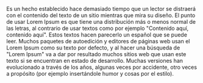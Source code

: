 Es un hecho establecido hace demasiado tiempo que un lector se distraerá con el contenido del 
texto de un sitio mientras que mira su diseño. El punto de usar Lorem Ipsum es que tiene una 
distribución más o menos normal de las letras, al contrario de usar textos como por ejemplo 
"Contenido aquí, contenido aquí". Estos textos hacen parecerlo un español que se puede leer. 
Muchos paquetes de autoedición y editores de páginas web usan el Lorem Ipsum como su texto por 
defecto, y al hacer una búsqueda de "Lorem Ipsum" va a dar por resultado muchos sitios web que 
usan este texto si se encuentran en estado de desarrollo. Muchas versiones han evolucionado a 
través de los años, algunas veces por accidente, otro veces a propósito (por ejemplo insertándole 
humor y cosas por el estilo).    